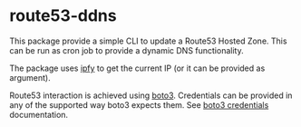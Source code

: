 # route53-ddns

This package provide a simple CLI to update a Route53 Hosted Zone. This can be run as
cron job to provide a dynamic DNS functionality.

The package uses [ipfy](https://api.ipify.org) to get the current IP (or it can be provided as argument).

Route53 interaction is achieved using [boto3](https://boto3.amazonaws.com/v1/documentation/api/latest/index.html).
Credentials can be provided in any of the supported way boto3 expects them.
See [boto3 credentials](https://boto3.amazonaws.com/v1/documentation/api/latest/guide/credentials.html)
documentation.
